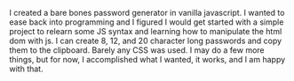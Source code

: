 I created a bare bones password generator in vanilla javascript. I wanted to ease back into programming and I figured I would get started with a simple project to relearn some JS syntax and learning how to manipulate the html dom with js. I can create 8, 12, and 20 character long passwords and copy them to the clipboard. Barely any CSS was used. I may do a few more things, but for now, I accomplished what I wanted, it works, and I am happy with that.
